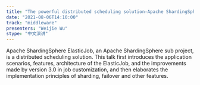 ```yaml
---
title: "The powerful distributed scheduling solution-Apache ShardingSphere ElasticJob"
date: "2021-08-06T14:10:00" 
track: "middleware"
presenters: "Weijie Wu"
stype: "中文演讲"
---
```

Apache ShardingSphere ElasticJob, an Apache ShardingSphere sub project, is a distributed scheduling solution. This talk first introduces the application scenarios, features, architecture of the ElasticJob, and the improvements made by version 3.0 in job customization, and then elaborates the implementation principles of sharding, failover and other features.
